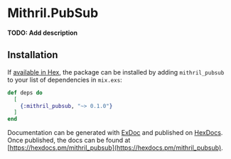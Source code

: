 # Mithril.PubSub

**TODO: Add description**

## Installation

If [available in Hex](https://hex.pm/docs/publish), the package can be installed
by adding `mithril_pubsub` to your list of dependencies in `mix.exs`:

```elixir
def deps do
  [
    {:mithril_pubsub, "~> 0.1.0"}
  ]
end
```

Documentation can be generated with [ExDoc](https://github.com/elixir-lang/ex_doc)
and published on [HexDocs](https://hexdocs.pm). Once published, the docs can
be found at [https://hexdocs.pm/mithril_pubsub](https://hexdocs.pm/mithril_pubsub).

